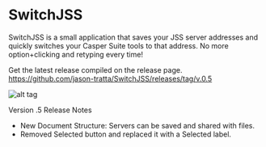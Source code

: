 # SwitchJSS

SwitchJSS is a small application that saves your JSS server addresses and quickly switches your Casper Suite tools to that address. 
No more option+clicking and retyping every time!

Get the latest release compiled on the release page. https://github.com/jason-tratta/SwitchJSS/releases/tag/v.0.5

![alt tag](https://github.com/jason-tratta/SwitchJSS/blob/master/SwitchJSS/Screen%20Shot.png)


Version .5 Release Notes 
- New Document Structure: Servers can be saved and shared with files. 
- Removed Selected button and replaced it with a Selected label. 



